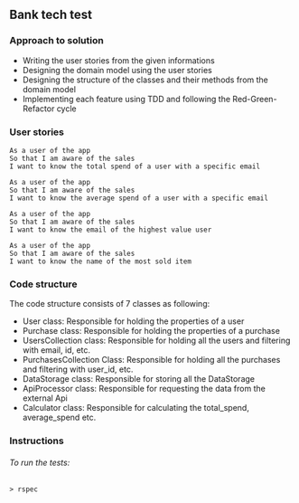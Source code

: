 ## Bank tech test

### Approach to solution
- Writing the user stories from the given informations
- Designing the domain model using the user stories
- Designing the structure of the classes and their methods from the domain model
- Implementing each feature using TDD and following the Red-Green-Refactor cycle

### User stories

```
As a user of the app
So that I am aware of the sales
I want to know the total spend of a user with a specific email

As a user of the app
So that I am aware of the sales
I want to know the average spend of a user with a specific email

As a user of the app
So that I am aware of the sales
I want to know the email of the highest value user

As a user of the app
So that I am aware of the sales
I want to know the name of the most sold item

```

### Code structure

The code structure consists of 7 classes as following:
- User class: Responsible for holding the properties of a user
- Purchase class: Responsible for holding the properties of a purchase
- UsersCollection class: Responsible for holding all the users and filtering with email, id, etc.
- PurchasesCollection Class: Responsible for holding all the purchases and filtering with user_id, etc.
- DataStorage class: Responsible for storing all the DataStorage
- ApiProcessor class: Responsible for requesting the data from the external Api
- Calculator class: Responsible for calculating the total_spend, average_spend etc.


### Instructions


###### To run the tests:
```
> rspec
```
